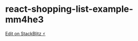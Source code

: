 # react-shopping-list-example-mm4he3

[Edit on StackBlitz ⚡️](https://stackblitz.com/edit/react-shopping-list-example-mm4he3)
